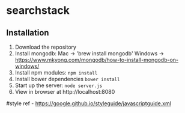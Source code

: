 # searchstack

## Installation
1. Download the repository
2. Install mongodb: Mac -> 'brew install mongodb' 
                    Windows -> https://www.mkyong.com/mongodb/how-to-install-mongodb-on-windows/  
3. Install npm modules: `npm install`
4. Install bower dependencies `bower install`
5. Start up the server: `node server.js`
6. View in browser at http://localhost:8080

#style
ref - https://google.github.io/styleguide/javascriptguide.xml